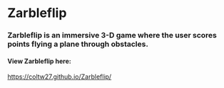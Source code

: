 # Zarbleflip
### Zarbleflip is an immersive 3-D game where the user scores points flying a plane through obstacles.

#### View Zarbleflip here:
https://coltw27.github.io/Zarbleflip/
